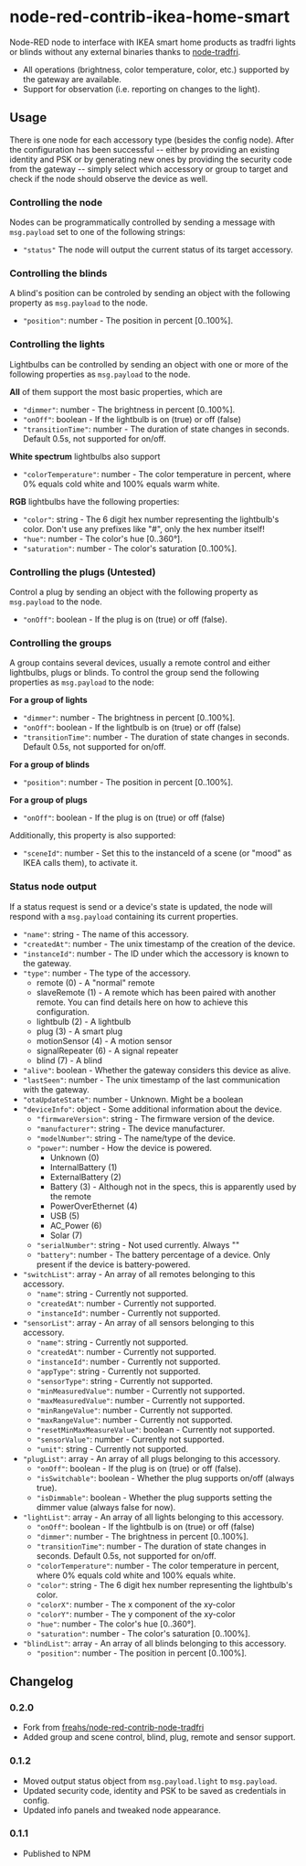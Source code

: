 # node-red-contrib-ikea-home-smart

Node-RED node to interface with IKEA smart home products as tradfri lights or blinds without any external binaries thanks to [node-tradfri](https://github.com/AlCalzone/node-tradfri-client).

* All operations (brightness, color temperature, color, etc.) supported by the gateway are available.
* Support for observation (i.e. reporting on changes to the light).

## Usage
There is one node for each accessory type (besides the config node). After the configuration has been successful -- either by providing an existing identity and PSK or by generating new ones by providing the security code from the gateway -- simply select which accessory or group to target and check if the node should observe the device as well.

### Controlling the node
Nodes can be programmatically controlled by sending a message with `msg.payload` set to one of the following strings:
* `"status"` The node will output the current status of its target accessory.

### Controlling the blinds
A blind's position can be controled by sending an object with the following property as `msg.payload` to the node.

* `"position"`: number - The position in percent [0..100%].

### Controlling the lights
Lightbulbs can be controlled by sending an object with one or more of the following properties as `msg.payload` to the node.

**All** of them support the most basic properties, which are
* `"dimmer"`: number - The brightness in percent [0..100%].
* `"onOff"`: boolean - If the lightbulb is on (true) or off (false)
* `"transitionTime"`: number - The duration of state changes in seconds. Default 0.5s, not supported for on/off.

**White spectrum** lightbulbs also support
* `"colorTemperature"`: number - The color temperature in percent, where 0% equals cold white and 100% equals warm white.

**RGB** lightbulbs have the following properties:
* `"color"`: string - The 6 digit hex number representing the lightbulb's color. Don't use any prefixes like "#", only the hex number itself!
* `"hue"`: number - The color's hue [0..360°].
* `"saturation"`: number - The color's saturation [0..100%].

### Controlling the plugs (Untested)
Control a plug by sending an object with the following property as `msg.payload` to the node.

* `"onOff"`: boolean - If the plug is on (true) or off (false).

### Controlling the groups
A group contains several devices, usually a remote control and either lightbulbs, plugs or blinds. To control the group send the following properties as `msg.payload` to the node:

**For a group of lights**
* `"dimmer"`: number - The brightness in percent [0..100%].
* `"onOff"`: boolean - If the lightbulb is on (true) or off (false)
* `"transitionTime"`: number - The duration of state changes in seconds. Default 0.5s, not supported for on/off.

**For a group of blinds**
* `"position"`: number - The position in percent [0..100%].

**For a group of plugs**
* `"onOff"`: boolean - If the plug is on (true) or off (false)

Additionally, this property is also supported:
* `"sceneId"`: number - Set this to the instanceId of a scene (or "mood" as IKEA calls them), to activate it.

### Status node output
If a status request is send or a device's state is updated, the node will respond with a `msg.payload` containing its current properties.

* `"name"`: string - The name of this accessory.
* `"createdAt"`: number - The unix timestamp of the creation of the device.
* `"instanceId"`: number - The ID under which the accessory is known to the gateway.
* `"type"`: number - The type of the accessory.
	- remote (0) - A "normal" remote
	- slaveRemote (1) - A remote which has been paired with another remote. You can find details here on how to achieve this configuration.
	- lightbulb (2) - A lightbulb
	- plug (3) - A smart plug
	- motionSensor (4) - A motion sensor
	- signalRepeater (6) - A signal repeater
	- blind (7) - A blind
* `"alive"`: boolean - Whether the gateway considers this device as alive.
* `"lastSeen"`: number - The unix timestamp of the last communication with the gateway.
* `"otaUpdateState"`: number - Unknown. Might be a boolean
* `"deviceInfo"`: object - Some additional information about the device.
	- `"firmwareVersion"`: string - The firmware version of the device.
	- `"manufacturer"`: string - The device manufacturer.
	- `"modelNumber"`: string - The name/type of the device.
	- `"power"`: number - How the device is powered.
		* Unknown (0)
		* InternalBattery (1)
		* ExternalBattery (2)
		* Battery (3) - Although not in the specs, this is apparently used by the remote
		* PowerOverEthernet (4)
		* USB (5)
		* AC_Power (6)
		* Solar (7)
	- `"serialNumber"`: string - Not used currently. Always ""
	- `"battery"`: number - The battery percentage of a device. Only present if the device is battery-powered.
* `"switchList"`: array - An array of all remotes belonging to this accessory.
	- `"name"`: string - Currently not supported.
	- `"createdAt"`: number - Currently not supported.
	- `"instanceId"`: number - Currently not supported.
* `"sensorList"`: array - An array of all sensors belonging to this accessory.
	- `"name"`: string - Currently not supported.
	- `"createdAt"`: number - Currently not supported.
	- `"instanceId"`: number - Currently not supported.
	- `"appType"`: string - Currently not supported.
	- `"sensorType"`: string - Currently not supported.
	- `"minMeasuredValue"`: number - Currently not supported.
	- `"maxMeasuredValue"`: number - Currently not supported.
	- `"minRangeValue"`: number - Currently not supported.
	- `"maxRangeValue"`: number - Currently not supported.
	- `"resetMinMaxMeasureValue"`: boolean - Currently not supported.
	- `"sensorValue"`: number - Currently not supported.
	- `"unit"`: string - Currently not supported.
* `"plugList"`: array - An array of all plugs belonging to this accessory.
	- `"onOff"`: boolean - If the plug is on (true) or off (false).
	- `"isSwitchable"`: boolean - Whether the plug supports on/off (always true).
	- `"isDimmable"`: boolean - Whether the plug supports setting the dimmer value (always false for now).
* `"lightList"`: array - An array of all lights belonging to this accessory.
	- `"onOff"`: boolean - If the lightbulb is on (true) or off (false)
	- `"dimmer"`: number - The brightness in percent [0..100%].
	- `"transitionTime"`: number - The duration of state changes in seconds. Default 0.5s, not supported for on/off.
	- `"colorTemperature"`: number - The color temperature in percent, where 0% equals cold white and 100% equals white.
	- `"color"`: string - The 6 digit hex number representing the lightbulb's color.
	- `"colorX"`: number - The x component of the xy-color
	- `"colorY"`: number - The y component of the xy-color
	- `"hue"`: number - The color's hue [0..360°].
	- `"saturation"`: number - The color's saturation [0..100%].
* `"blindList"`: array - An array of all blinds belonging to this accessory.
	- `"position"`: number - The position in percent [0..100%].

## Changelog

### 0.2.0
* Fork from [freahs/node-red-contrib-node-tradfri](https://github.com/freahs/node-red-contrib-node-tradfri)
* Added group and scene control, blind, plug, remote and sensor support.

### 0.1.2
* Moved output status object from `msg.payload.light` to `msg.payload`.
* Updated security code, identity and PSK to be saved as credentials in config.
* Updated info panels and tweaked node appearance.

### 0.1.1
* Published to NPM

